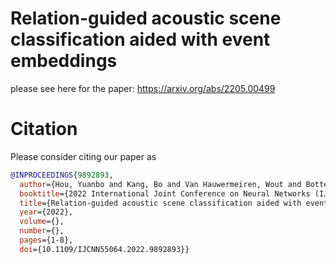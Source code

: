 # Relation-guided acoustic scene classification aided with event embeddings 

please see here for the paper: https://arxiv.org/abs/2205.00499

# Citation
Please consider citing our paper as

```bibtex
@INPROCEEDINGS{9892893,
  author={Hou, Yuanbo and Kang, Bo and Van Hauwermeiren, Wout and Botteldooren, Dick},
  booktitle={2022 International Joint Conference on Neural Networks (IJCNN)}, 
  title={Relation-guided acoustic scene classification aided with event embeddings}, 
  year={2022},
  volume={},
  number={},
  pages={1-8},
  doi={10.1109/IJCNN55064.2022.9892893}}
```
